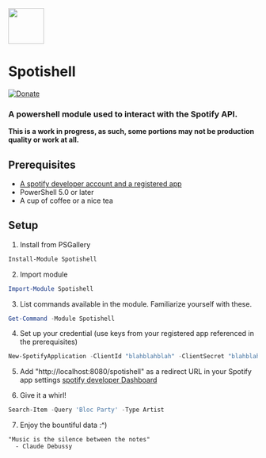<img src="https://i.imgur.com/plzJqJ0.png" height="72px">

# Spotishell

[![Donate](https://img.shields.io/badge/Donate-PayPal-green.svg?style=for-the-badge&logo=appveyor)](https://www.buymeacoffee.com/wardbox)

### A powershell module used to interact with the Spotify API.

**This is a work in progress, as such, some portions may not be production quality or work at all.**
## Prerequisites
* [A spotify developer account and a registered app](https://developer.spotify.com/documentation/web-api/quick-start/)
* PowerShell 5.0 or later
* A cup of coffee or a nice tea

## Setup
1. Install from PSGallery
```powershell
Install-Module Spotishell
```

2. Import module
```powershell
Import-Module Spotishell
```
3. List commands available in the module.  Familiarize yourself with these.
```powershell
Get-Command -Module Spotishell
```
4. Set up your credential (use keys from your registered app referenced in the prerequisites)
```powershell
New-SpotifyApplication -ClientId "blahblahblah" -ClientSecret "blahblahblahblah"
```
5. Add "http://localhost:8080/spotishell" as a redirect URL in your Spotify app settings
[spotify developer Dashboard](https://developer.spotify.com/dashboard)

6. Give it a whirl!
```powershell
Search-Item -Query 'Bloc Party' -Type Artist
```
7. Enjoy the bountiful data :^)

```
"Music is the silence between the notes"
  - Claude Debussy
```
